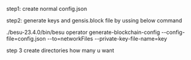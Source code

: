 step1: create normal config.json 

step2: generate keys and gensis.block file by ussing below command 

./besu-23.4.0/bin/besu operator generate-blockchain-config --config-file=config.json --to=networkFiles --private-key-file-name=key

step 3 create directories how many u want 

